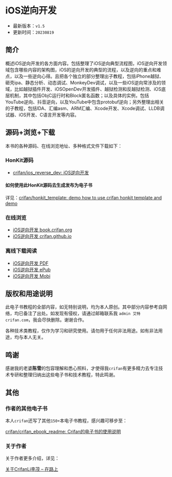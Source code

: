 # iOS逆向开发

* 最新版本：`v1.5`
* 更新时间：`20230819`

## 简介

概述iOS逆向开发的各方面内容。包括整理了iOS逆向典型流程图，iOS逆向开发领域包含哪些内容的架构图，iOS的逆向开发的典型的流程，以及逆向的重点和难点，以及一些逆向心得。且把各个独立的部分整理出子教程，包括iPhone越狱、砸壳ipa、静态分析、动态调试、MonkeyDev调试，以及一些iOS逆向常涉及的领域，比如越狱插件开发、iOSOpenDev开发插件、越狱检测和反越狱检测、iOS底层机制，其中包括ObjC运行时和Block匿名函数；以及具体的实例，包括YouTube逆向、抖音逆向，以及YouTube中包含protobuf逆向；另外整理出相关的子教程，包括IDA、汇编asm、ARM汇编、Xcode开发、Xcode调试、LLDB调试器、iOS开发、C语言开发等内容。

## 源码+浏览+下载

本书的各种源码、在线浏览地址、多种格式文件下载如下：

### HonKit源码

* [crifan/ios_reverse_dev: iOS逆向开发](https://github.com/crifan/ios_reverse_dev)

#### 如何使用此HonKit源码去生成发布为电子书

详见：[crifan/honkit_template: demo how to use crifan honkit template and demo](https://github.com/crifan/honkit_template)

### 在线浏览

* [iOS逆向开发 book.crifan.org](https://book.crifan.org/books/ios_reverse_dev/website/)
* [iOS逆向开发 crifan.github.io](https://crifan.github.io/ios_reverse_dev/website/)

### 离线下载阅读

* [iOS逆向开发 PDF](https://book.crifan.org/books/ios_reverse_dev/pdf/ios_reverse_dev.pdf)
* [iOS逆向开发 ePub](https://book.crifan.org/books/ios_reverse_dev/epub/ios_reverse_dev.epub)
* [iOS逆向开发 Mobi](https://book.crifan.org/books/ios_reverse_dev/mobi/ios_reverse_dev.mobi)

## 版权和用途说明

此电子书教程的全部内容，如无特别说明，均为本人原创。其中部分内容参考自网络，均已备注了出处。如发现有侵权，请通过邮箱联系我 `admin 艾特 crifan.com`，我会尽快删除。谢谢合作。

各种技术类教程，仅作为学习和研究使用。请勿用于任何非法用途。如有非法用途，均与本人无关。

## 鸣谢

感谢我的老婆**陈雪**的包容理解和悉心照料，才使得我`crifan`有更多精力去专注技术专研和整理归纳出这些电子书和技术教程，特此鸣谢。

## 其他

### 作者的其他电子书

本人`crifan`还写了其他`150+`本电子书教程，感兴趣可移步至：

[crifan/crifan_ebook_readme: Crifan的电子书的使用说明](https://github.com/crifan/crifan_ebook_readme)

### 关于作者

关于作者更多介绍，详见：

[关于CrifanLi李茂 – 在路上](https://www.crifan.org/about/)
